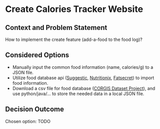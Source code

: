 # Create Calories Tracker Website

## Context and Problem Statement
How to implement the create feature (add-a-food to the food log)? 

## Considered Options

* Manually input the common food information (name, calories/g) to a JSON file.
* Utilize food database api ([Suggestic](https://suggestic.com/api.html), [Nutritionix](https://www.nutritionix.com/business/api), [Fatsecret](https://platform.fatsecret.com/api/)) to import food information.
* Download a csv file for food database ([CORGIS Dataset Project](https://corgis-edu.github.io/corgis/csv/food/)), and use python/java/... to store the needed data in a local JSON file.

## Decision Outcome

Chosen option: TODO
